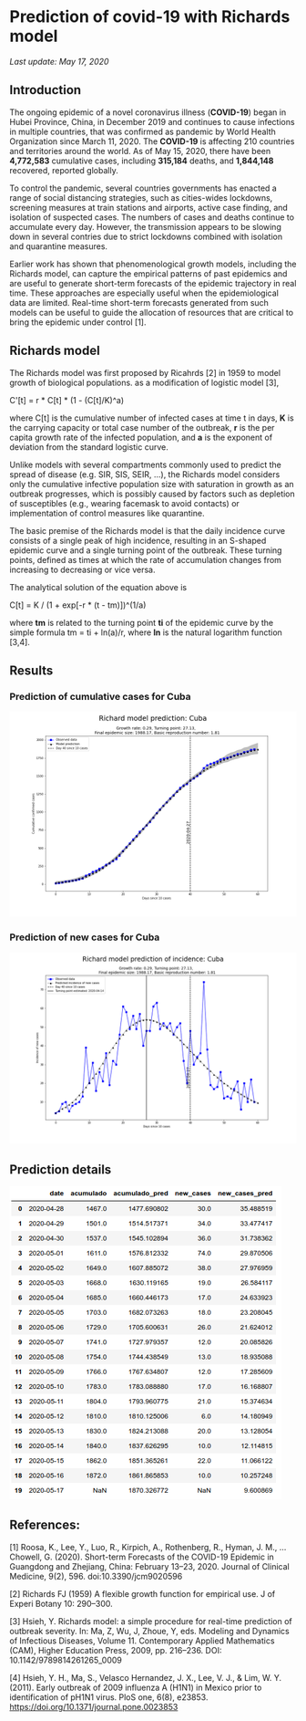 # Prediction of covid-19 with Richards model
*Last update: May 17, 2020*

## Introduction
The ongoing epidemic of a novel coronavirus illness (**COVID-19**) began in Hubei Province, China,
in December 2019 and continues to cause infections in multiple countries, that was 
confirmed as pandemic by World Health Organization since March 11, 2020. The **COVID-19** is 
affecting 210 countries and territories around the world. As of May 15, 2020, there have been
**4,772,583** cumulative cases, including **315,184** deaths, and **1,844,148** recovered, 
reported globally.  

To control the pandemic, several countries governments has enacted a range of social distancing 
strategies, such as cities-wides lockdowns, screening measures at train stations and airports, 
active case finding, and isolation of suspected cases. The numbers of cases and deaths continue 
to accumulate every day. However, the transmission appears to be slowing down in several contries 
due to strict lockdowns combined with isolation and quarantine measures.

Earlier work has shown that phenomenological growth models, including the Richards model, can capture 
the empirical patterns of past epidemics and are useful to generate short-term forecasts of the epidemic 
trajectory in real time. These approaches are especially useful when the epidemiological data are 
limited. Real-time short-term forecasts generated from such models can be useful to guide the 
allocation of resources that are critical to bring the epidemic under control [1].

## Richards model
The Richards model was first proposed by Ricahrds [2] in 1959 to model growth of biological 
populations. as a modification of logistic model [3], 

C'[t] = r * C[t] * (1 - (C[t]/K)^a)                                                     

where C[t] is the cumulative number of infected cases at time t in days, **K** is the carrying
capacity or total case number of the outbreak, **r** is the per capita growth rate of the 
infected population, and **a** is the exponent of deviation from the standard logistic curve.

Unlike models with several compartments commonly used to predict the spread of disease 
(e.g. SIR, SIS, SEIR, ...), 
the Richards model considers only the cumulative infective population size with saturation 
in growth as an outbreak progresses, which is possibly caused by factors such as depletion of 
susceptibles (e.g., wearing facemask to avoid contacts) or implementation of control measures 
like quarantine. 

The basic premise of the Richards model is that the daily incidence curve consists of a single 
peak of high incidence, resulting in an S-shaped epidemic curve and a single turning point of the
outbreak. These turning points, defined as times at which the rate of accumulation changes from 
increasing to decreasing or vice versa. 

The analytical solution of the equation above is

C[t] = K / (1 + exp[-r * (t - tm)])^(1/a)

where **tm** is related to the turning point **ti** of the epidemic curve by the simple formula
tm = ti + ln(a)/r, where **ln** is the natural logarithm function [3,4].

## Results

### Prediction of cumulative cases for Cuba
![](results/Cuba/cumulative_prediction_plot.png)

### Prediction of new cases for Cuba
![](results/Cuba/newcases_prediction_plot.png)

## Prediction details
![](results/Cuba/prediction_data.png)

## References:
[1] Roosa, K., Lee, Y., Luo, R., Kirpich, A., Rothenberg, R., Hyman, J. M., … Chowell, G. (2020). 
    Short-term Forecasts of the COVID-19 Epidemic in Guangdong and Zhejiang, China: February 13–23, 2020. 
    Journal of Clinical Medicine, 9(2), 596. doi:10.3390/jcm9020596

[2] Richards FJ (1959) A flexible growth function for empirical use.  J of Experi Botany 10: 290–300.

[3] Hsieh, Y. Richards model: a simple procedure for real-time prediction of outbreak severity. 
    In: Ma, Z, Wu, J, Zhoue, Y, eds. Modeling and Dynamics of Infectious Diseases, Volume 11. 
    Contemporary Applied Mathematics (CAM), Higher Education Press, 2009, pp. 216–236. 
    DOI: 10.1142/9789814261265_0009

[4] Hsieh, Y. H., Ma, S., Velasco Hernandez, J. X., Lee, V. J., & Lim, W. Y. (2011). 
    Early outbreak of 2009 influenza A (H1N1) in Mexico prior to identification of pH1N1 virus. 
    PloS one, 6(8), e23853. https://doi.org/10.1371/journal.pone.0023853
   